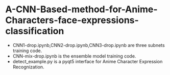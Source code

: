 # A-CNN-Based-method-for-Anime-Characters-face-expressions-classification
- CNN1-drop.ipynb,CNN2-drop.ipynb,CNN3-drop.ipynb are three subnets training code.
- CNN-mix-drop.ipynb is the ensemble model training code.
- detect_example.py is a pyqt5 interface for Anime Character Expression Recognization.
